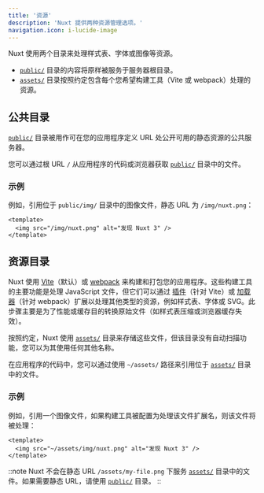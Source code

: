 ```yaml
---
title: '资源'
description: 'Nuxt 提供两种资源管理选项。'
navigation.icon: i-lucide-image
---
```


Nuxt 使用两个目录来处理样式表、字体或图像等资源。

- [`public/`](/docs/guide/directory-structure/public) 目录的内容将原样被服务于服务器根目录。
- [`assets/`](/docs/guide/directory-structure/assets) 目录按照约定包含每个您希望构建工具（Vite 或 webpack）处理的资源。

## 公共目录

[`public/`](/docs/guide/directory-structure/public) 目录被用作可在您的应用程序定义 URL 处公开可用的静态资源的公共服务器。

您可以通过根 URL `/` 从应用程序的代码或浏览器获取 [`public/`](/docs/guide/directory-structure/public) 目录中的文件。

### 示例

例如，引用位于 `public/img/` 目录中的图像文件，静态 URL 为 `/img/nuxt.png`：

```vue [app.vue]
<template>
  <img src="/img/nuxt.png" alt="发现 Nuxt 3" />
</template>
```

## 资源目录

Nuxt 使用 [Vite](https://vite.dev/guide/assets.html)（默认）或 [webpack](https://webpack.js.org/guides/asset-management) 来构建和打包您的应用程序。这些构建工具的主要功能是处理 JavaScript 文件，但它们可以通过 [插件](https://vite.dev/plugins)（针对 Vite）或 [加载器](https://webpack.js.org/loaders)（针对 webpack）扩展以处理其他类型的资源，例如样式表、字体或 SVG。此步骤主要是为了性能或缓存目的转换原始文件（如样式表压缩或浏览器缓存失效）。

按照约定，Nuxt 使用 [`assets/`](/docs/guide/directory-structure/assets) 目录来存储这些文件，但该目录没有自动扫描功能，您可以为其使用任何其他名称。

在应用程序的代码中，您可以通过使用 `~/assets/` 路径来引用位于 [`assets/`](/docs/guide/directory-structure/assets) 目录中的文件。

### 示例

例如，引用一个图像文件，如果构建工具被配置为处理该文件扩展名，则该文件将被处理：

```vue [app.vue]
<template>
  <img src="~/assets/img/nuxt.png" alt="发现 Nuxt 3" />
</template>
```

::note
Nuxt 不会在静态 URL `/assets/my-file.png` 下服务 [`assets/`](/docs/guide/directory-structure/assets) 目录中的文件。如果需要静态 URL，请使用 [`public/`](#公共目录) 目录。
::